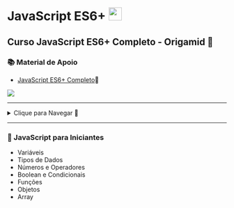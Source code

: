 # JavaScript ES6+ <img src="https://cdn.jsdelivr.net/gh/devicons/devicon/icons/javascript/javascript-original.svg" width="30px"/>

## Curso JavaScript ES6+ Completo - Origamid 🐺

### 📚 Material de Apoio

- [JavaScript ES6+ Completo](https://www.origamid.com/slide/javascript-completo-es6/#/0101-javascript-completo-es6/1)🔗

<a href="https://developer.mozilla.org/pt-BR/docs/Learn/JavaScript/First_steps/What_is_JavaScript"><img src="https://img.shields.io/badge/JavaScript-323330?style=for-the-badge&logo=javascript&logoColor=F7DF1E"></a>

---

<details>
<summary>Clique para Navegar 🔽</summary>

- <a href="#1">JavaScript Para Iniciantes</a>

</details>

---

<h3 id="1">📍 JavaScript para Iniciantes</h3>

- Variáveis
- Tipos de Dados
- Números e Operadores
- Boolean e Condicionais
- Funções
- Objetos
- Array

